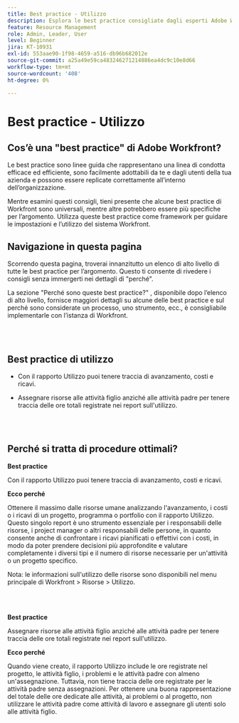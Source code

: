 ```yaml
---
title: Best practice - Utilizzo
description: Esplora le best practice consigliate dagli esperti Adobe Workfront in merito all’impostazione, alla gestione e all’utilizzo del rapporto Utilizzo.
feature: Resource Management
role: Admin, Leader, User
level: Beginner
jira: KT-10931
exl-id: 553aae90-1f98-4659-a516-db96b682012e
source-git-commit: a25a49e59ca483246271214886ea4dc9c10e8d66
workflow-type: tm+mt
source-wordcount: '408'
ht-degree: 0%

---
```


# Best practice - Utilizzo

## Cos’è una &quot;best practice&quot; di Adobe Workfront?

Le best practice sono linee guida che rappresentano una linea di condotta efficace ed efficiente, sono facilmente adottabili da te e dagli utenti della tua azienda e possono essere replicate correttamente all’interno dell’organizzazione.

Mentre esamini questi consigli, tieni presente che alcune best practice di Workfront sono universali, mentre altre potrebbero essere più specifiche per l’argomento. Utilizza queste best practice come framework per guidare le impostazioni e l’utilizzo del sistema Workfront.

## Navigazione in questa pagina

Scorrendo questa pagina, troverai innanzitutto un elenco di alto livello di tutte le best practice per l’argomento. Questo ti consente di rivedere i consigli senza immergerti nei dettagli di &quot;perché&quot;.

La sezione &quot;Perché sono queste best practice?&quot; , disponibile dopo l’elenco di alto livello, fornisce maggiori dettagli su alcune delle best practice e sul perché sono considerate un processo, uno strumento, ecc., è consigliabile implementarle con l’istanza di Workfront.

</br>
</br>

## Best practice di utilizzo

* Con il rapporto Utilizzo puoi tenere traccia di avanzamento, costi e ricavi.

* Assegnare risorse alle attività figlio anziché alle attività padre per tenere traccia delle ore totali registrate nei report sull&#39;utilizzo.

</br>
</br>

## Perché si tratta di procedure ottimali?

**Best practice**

Con il rapporto Utilizzo puoi tenere traccia di avanzamento, costi e ricavi.



**Ecco perché**

Ottenere il massimo dalle risorse umane analizzando l&#39;avanzamento, i costi o i ricavi di un progetto, programma o portfolio con il rapporto Utilizzo. Questo singolo report è uno strumento essenziale per i responsabili delle risorse, i project manager o altri responsabili delle persone, in quanto consente anche di confrontare i ricavi pianificati o effettivi con i costi, in modo da poter prendere decisioni più approfondite e valutare completamente i diversi tipi e il numero di risorse necessarie per un&#39;attività o un progetto specifico.



Nota: le informazioni sull&#39;utilizzo delle risorse sono disponibili nel menu principale di Workfront > Risorse > Utilizzo.

</br>
</br>

**Best practice**

Assegnare risorse alle attività figlio anziché alle attività padre per tenere traccia delle ore totali registrate nei report sull&#39;utilizzo.



**Ecco perché**

Quando viene creato, il rapporto Utilizzo include le ore registrate nel progetto, le attività figlio, i problemi e le attività padre con almeno un&#39;assegnazione. Tuttavia, non tiene traccia delle ore registrate per le attività padre senza assegnazioni. Per ottenere una buona rappresentazione del totale delle ore dedicate alle attività, ai problemi o al progetto, non utilizzare le attività padre come attività di lavoro e assegnare gli utenti solo alle attività figlio.
